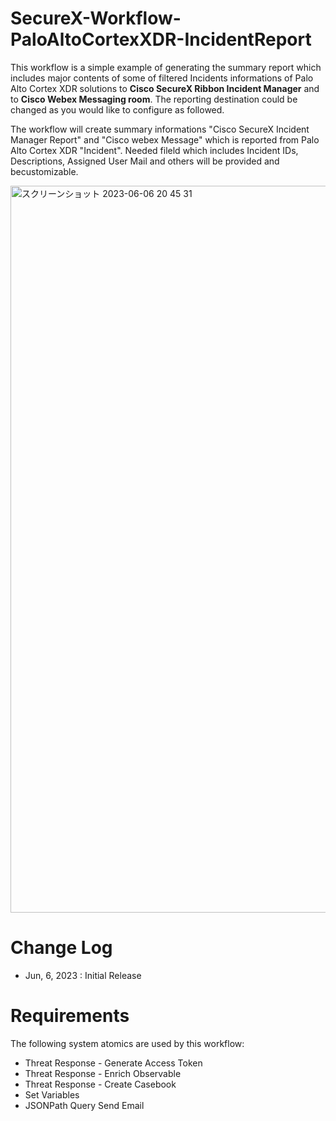 # SecureX-Workflow-PaloAltoCortexXDR-IncidentReport

This workflow is a simple example of generating the summary report which includes major contents of some of filtered Incidents informations of  Palo Alto Cortex XDR solutions to <B>Cisco SecureX Ribbon Incident Manager</B> and to <B>Cisco Webex Messaging room</B>. The reporting destination could be changed as you would like to configure as followed.

The workflow will create summary informations "Cisco SecureX Incident Manager Report" and "Cisco webex Message" which is reported from Palo Alto Cortex XDR "Incident". Needed fileld which includes Incident IDs, Descriptions, Assigned User Mail and others will be provided and becustomizable.

<img width="1163" alt="スクリーンショット 2023-06-06 20 45 31" src="https://github.com/sig666/SecureX-Workflow-PaloAltoCortexXDR-IncidentReport/assets/45964305/5b18a3dc-1baa-497c-9488-7ebff6113d96">

# Change Log
- Jun, 6, 2023 : Initial Release

# Requirements

The following system atomics are used by this workflow:

- Threat Response - Generate Access Token
- Threat Response - Enrich Observable
- Threat Response - Create Casebook
- Set Variables
- JSONPath Query
    Send Email
